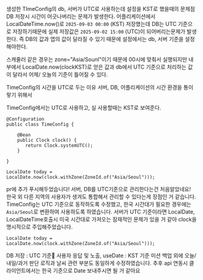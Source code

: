생성한 TImeConfig의 db, 서버가 UTC로 사용하는데 설정을 KST로 했을때의 문제점
DB 저장시 시간이 어긋나버리는 문제가 발생한다.
어플리케이션에서 LocalDateTime.now()로 `2025-09-03 00:00` (KST) 저장했는데
DB는 UTC 기준으로 저장하기때문에 실제 저장값은 `2025-09-02 15:00` (UTC)이 되어버리는문제가 발생한다.
즉 DB의 값과 앱의 값이 달라질 수 있기 때문에 설정에서는 db, 서버 기준을 설정해야한다.

스캐줄러 같은 경우는 zone="Asia/Sounl"이기 때문에 00시에 맞춰서 실행되지만 내부에서 LocalDate.now(clockKST)로 얻은 값과 db에서 UTC 기준으로 처리하는 값이 달라서 어제/ 오늘의 기준이 틀어질 수 있다.


TimeConfig의 시간을 UTC로 두는 이유
서버, DB, 어플리케이션의 시간 환경을 통이랗기 위해서

TimeConfig에서는 UTC로 사용하고, 실 사용할때는 KST로 보여준다.
```
@Configuration  
public class TimeConfig {  
  
    @Bean  
    public Clock clock() {  
       return Clock.systemUTC();  
    }  
  
}
```


```
LocalDate today = LocalDate.now(clock.withZone(ZoneId.of("Asia/Seoul")));
```


pr에 추가 푸시해두었습니다! 서버, DB를 UTC기준으로 관리한다는건 처음알았네요! 한국 외 다른 지역의 사용자가 생겨도 통합해서 관리할 수 있다는게 장점인 거 같습니다. TimeConfig는 UTC 기준으로 동작하도록 수정했고, 한국 시간대가 필요한 경우에는 `Asia/Seoul`로 변환하여 사용하도록 하였습니다. 서버가 UTC 기준이라면 LocalDate, LocalDateTime호출시 미국 시간대로 가져오는 잠재적인 문제가 있을 거 같아 clock을 명시적으로 주입해주었습니다.

`LocalDate today = LocalDate.now(clock.withZone(ZoneId.of("Asia/Seoul")));`

DB 저장 : UTC 기준 사용자 응답 및 노출, useDate : KST 기준 미션 백업 외에 오늘/내일/과거 판단 로직과 날씨 관련 부분도 동일하게 수정하였습니다. 추후 api 연동시 클라이언트에서는 한국 기준으로 Date 보내주시면 될 거 같아요